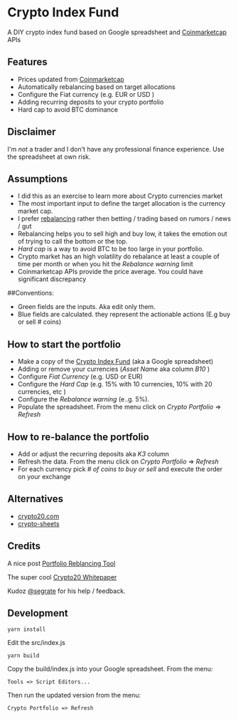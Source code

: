 # Crypto Index Fund

A DIY crypto index fund based on Google spreadsheet and [Coinmarketcap](https://coinmarketcap.com/api/) APIs

## Features
- Prices updated from [Coinmarketcap](https://coinmarketcap.com)
- Automatically rebalancing based on target allocations
- Configure the Fiat currency (e.g. EUR or USD ) 
- Adding recurring deposits to your crypto portfolio
- Hard cap to avoid BTC dominance 

## Disclaimer
I'm *not* a trader and I don't have any professional finance experience. 
Use the spreadsheet at own risk. 

## Assumptions
- I did this as an exercise to learn more about Crypto currencies market
- The most important input to define the target allocation is the currency market cap.  
- I prefer [rebalancing](https://en.wikipedia.org/wiki/Rebalancing_investments) rather then betting / trading based on rumors / news / gut 
- Rebalancing helps you to sell high and buy low, it takes the emotion out of trying to call the bottom or the top.
- _Hard cap_ is a way to avoid BTC to be too large in your portfolio.
- Crypto market has an high volatility do rebalance at least a couple of time per month or when you hit the _Rebalance warning_ limit
- Coinmarketcap APIs provide the price average. You could have significant discrepancy

##Conventions:
- Green fields are the inputs. Aka edit only them.
- Blue fields are calculated. they represent the actionable actions (E.g buy or sell # coins)
      
## How to start the portfolio
- Make a copy of the [Crypto Index Fund](https://goo.gl/v7ViJC) (aka a Google spreadsheet)
- Adding or remove your currencies (_Asset Name_ aka column _B10_ )
- Configure _Fiat Currency_ (e.g. USD or EUR)
- Configure the _Hard Cap_ (e.g. 15% with 10 currencies, 10% with 20 currencies, etc ) 
- Configure the _Rebalance warning_ (e..g. 5%).
- Populate the spreadsheet. From the menu click on _Crypto Portfolio_ => _Refresh_  

## How to re-balance the portfolio
- Add or adjust the recurring deposits aka _K3_ column
- Refresh the data. From the menu click on _Crypto Portfolio_ => _Refresh_
- For each currency pick _# of coins to buy or sell_ and execute the order on your exchange
     
## Alternatives
- [crypto20.com](https://crypto20.com/)
- [crypto-sheets](https://github.com/saitei/crypto-sheets)

## Credits
A nice post [Portfolio Reblancing Tool](https://steemit.com/cryptocurrency/@thorthur22/portfolio-reblancing-tool-using-google-sheets-quadruple-your-earnings)

The super cool [Crypto20 Whitepaper](https://static.crypto20.com/pdf/c20-whitepaper.pdf?_ga=2.92950557.1013622623.1514504485-1579083509.1512601968)

Kudoz [@segrate](https://twitter.com/segrate) for his help / feedback.

## Development

    yarn install

Edit the src/index.js

    yarn build

Copy the build/index.js into your Google spreadsheet. From the menu:

    Tools => Script Editors...

Then run the updated version from the menu:

    Crypto Portfolio => Refresh
 

